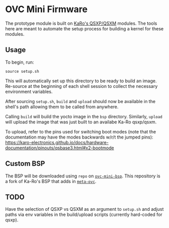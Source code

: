 # OVC Mini Firmware

The prototype module is built on [KaRo's QSXP/QSXM](https://karo-electronics.github.io/docs/hardware-documentation/qsguide/Concept.html) modules.
The tools here are meant to automate the setup process for building a kernel 
for these modules.

## Usage

To begin, run:

```shell
source setup.sh
```

This will automatically set up this directory to be ready to build an image.
Re-source at the beginning of each shell session to collect the necessary 
environment variables.

After sourcing `setup.sh`, `build` and `upload` should now be available in the
shell's path allowing them to be called from anywhere.

Calling `build` will build the yocto image in the `bsp` directory. Similarly,
`upload` will upload the image that was just built to an availabe Ka-Ro
qsxp/qsxm.

To upload, refer to the pins used for switching boot modes (note that the 
documentation may have the modes backwards w/r/t the jumped pins):
https://karo-electronics.github.io/docs/hardware-documentation/pinouts/qsbase3.html#x2-bootmode

## Custom BSP

The BSP will be downloaded using `repo` on [`ovc-mini-bsp`](https://github.com/gbalke/ovc-mini-bsp).
This repository is a fork of Ka-Ro's BSP that adds in [`meta-ovc`](https://github.com/gbalke/meta-ovc).

## TODO

Have the selection of QSXP vs QSXM as an argument to `setup.sh` and adjust paths
via env variables in the build/upload scripts (currently hard-coded for qsxp).
